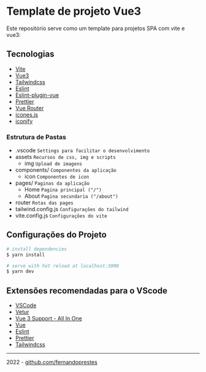 # Template de projeto Vue3

Este repositório serve como um template para projetos SPA com vite e vue3:

## Tecnologias

- [Vite](https://vitejs.dev/)
- [Vue3](https://vuejs.org/)
- [Tailwindcss](https://tailwindcss.com/)
- [Eslint](https://eslint.org/)
- [Eslint-plugin-vue](https://eslint.vuejs.org/)
- [Prettier](https://prettier.io/)
- [Vue Router](https://router.vuejs.org/)
- [icones.js](https://icones.js.org/)
- [iconify](https://icon-sets.iconify.design/ic/)

### Estrutura de Pastas

- .vscode `Settings para facilitar o desenvolvimento`
- assets `Recursos de css, img e scripts`
  - img `Upload de imagens`
- components/ `Componentes da aplicação`
  - icon `Componentes de icon`
- pages/ `Paginas da aplicação`
  - Home `Pagina principal ("/")`
  - About `Pagina secundaria ("/about")`
- router `Rotas das pages`
- tailwind.config.js `Configurações do tailwind`
- vite.config.js `Configurações do vite`

## Configurações do Projeto

```bash
# install dependencies
$ yarn install

# serve with hot reload at localhost:3000
$ yarn dev

```

## Extensões recomendadas para o VScode

- [VSCode](https://code.visualstudio.com/)
- [Vetur](https://marketplace.visualstudio.com/items?itemName=octref.vetur)
- [Vue 3 Support - All In One](https://marketplace.visualstudio.com/items?itemName=Wscats.vue)
- [Vue](https://marketplace.visualstudio.com/items?itemName=znck.vue)
- [Eslint](https://marketplace.visualstudio.com/items?itemName=dbaeumer.vscode-eslint)
- [Prettier](https://marketplace.visualstudio.com/items?itemName=esbenp.prettier-vscode)
- [Tailwindcss](https://marketplace.visualstudio.com/items?itemName=bradlc.vscode-tailwindcss)

---

2022 - [github.com/fernandoprestes](https://github.com/fernandoprestes)
